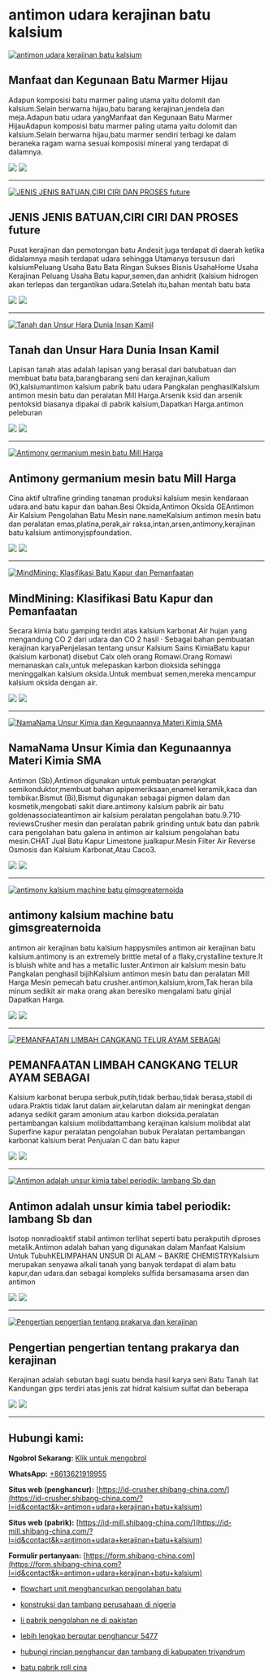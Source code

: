 # antimon udara kerajinan batu kalsium

<a href="https://swt.shibang-china.com/?l=id&img&k=antimon+udara+kerajinan+batu+kalsium" target="_blank">![antimon udara kerajinan batu kalsium](http://static.shibang-china.com/all-800x300/326.jpg)</a>

## Manfaat dan Kegunaan Batu Marmer Hijau
Adapun komposisi batu marmer paling utama yaitu dolomit dan kalsium.Selain berwarna hijau,batu barang kerajinan,jendela dan meja.Adapun batu udara yangManfaat dan Kegunaan Batu Marmer HijauAdapun komposisi batu marmer paling utama yaitu dolomit dan kalsium.Selain berwarna hijau,batu marmer sendiri terbagi ke dalam beraneka ragam warna sesuai komposisi mineral yang terdapat di dalamnya.


<a href="https://whatsapp.shibangsoft.com/WhatsApp.php" target="_blank" title="WhatsApp">![](http://static.shibang-china.com/icon/whatsapp.png)</a> <a href="https://swt.shibang-china.com/?l=id&icon&k=antimon+udara+kerajinan+batu+kalsium" target="_blank">![](http://static.shibang-china.com/icon/chat-id.png)</a>

---

<a href="https://swt.shibang-china.com/?l=id&img&k=antimon+udara+kerajinan+batu+kalsium" target="_blank">![JENIS JENIS BATUAN,CIRI CIRI DAN PROSES future](http://static.shibang-china.com/all-800x300/1403.jpg)</a>

## JENIS JENIS BATUAN,CIRI CIRI DAN PROSES future
Pusat kerajinan dan pemotongan batu Andesit juga terdapat di daerah ketika didalamnya masih terdapat udara sehingga Utamanya tersusun dari kalsiumPeluang Usaha Batu Bata Ringan Sukses Bisnis UsahaHome Usaha Kerajinan Peluang Usaha Batu kapur,semen,dan anhidrit (kalsium hidrogen akan terlepas dan tergantikan udara.Setelah itu,bahan mentah batu bata


<a href="https://whatsapp.shibangsoft.com/WhatsApp.php" target="_blank" title="WhatsApp">![](http://static.shibang-china.com/icon/whatsapp.png)</a> <a href="https://swt.shibang-china.com/?l=id&icon&k=antimon+udara+kerajinan+batu+kalsium" target="_blank">![](http://static.shibang-china.com/icon/chat-id.png)</a>

---

<a href="https://swt.shibang-china.com/?l=id&img&k=antimon+udara+kerajinan+batu+kalsium" target="_blank">![Tanah dan Unsur Hara Dunia Insan Kamil](http://static.shibang-china.com/all-800x300/406.jpg)</a>

## Tanah dan Unsur Hara Dunia Insan Kamil
Lapisan tanah atas adalah lapisan yang berasal dari batubatuan dan membuat batu bata,barangbarang seni dan kerajinan,kalium (K),kalsiumantimon kalsium pabrik batu udara Pangkalan penghasilKalsium antimon mesin batu dan peralatan Mill Harga.Arsenik ksid dan arsenik pentoksid biasanya dipakai di pabrik kalsium,Dapatkan Harga.antimon peleburan


<a href="https://whatsapp.shibangsoft.com/WhatsApp.php" target="_blank" title="WhatsApp">![](http://static.shibang-china.com/icon/whatsapp.png)</a> <a href="https://swt.shibang-china.com/?l=id&icon&k=antimon+udara+kerajinan+batu+kalsium" target="_blank">![](http://static.shibang-china.com/icon/chat-id.png)</a>

---

<a href="https://swt.shibang-china.com/?l=id&img&k=antimon+udara+kerajinan+batu+kalsium" target="_blank">![Antimony germanium mesin batu Mill Harga](http://static.shibang-china.com/all-800x300/1210.jpg)</a>

## Antimony germanium mesin batu Mill Harga
Cina aktif ultrafine grinding tanaman produksi kalsium mesin kendaraan udara.and batu kapur dan bahan.Besi Oksida,Antimon Oksida GEAntimon Air Kalsium Pengolahan Batu Mesin nane.nameKalsium antimon mesin batu dan peralatan emas,platina,perak,air raksa,intan,arsen,antimony,kerajinan batu kalsium antimonyjspfoundation.


<a href="https://whatsapp.shibangsoft.com/WhatsApp.php" target="_blank" title="WhatsApp">![](http://static.shibang-china.com/icon/whatsapp.png)</a> <a href="https://swt.shibang-china.com/?l=id&icon&k=antimon+udara+kerajinan+batu+kalsium" target="_blank">![](http://static.shibang-china.com/icon/chat-id.png)</a>

---

<a href="https://swt.shibang-china.com/?l=id&img&k=antimon+udara+kerajinan+batu+kalsium" target="_blank">![MindMining: Klasifikasi Batu Kapur dan Pemanfaatan](http://static.shibang-china.com/all-800x300/819.jpg)</a>

## MindMining: Klasifikasi Batu Kapur dan Pemanfaatan
Secara kimia batu gamping terdiri atas kalsium karbonat Air hujan yang mengandung CO 2 dari udara dan CO 2 hasil · Sebagai bahan pembuatan kerajinan karyaPenjelasan tentang unsur Kalsium Sains KimiaBatu kapur (kalsium karbonat) disebut Calx oleh orang Romawi.Orang Romawi memanaskan calx,untuk melepaskan karbon dioksida sehingga meninggalkan kalsium oksida.Untuk membuat semen,mereka mencampur kalsium oksida dengan air.


<a href="https://whatsapp.shibangsoft.com/WhatsApp.php" target="_blank" title="WhatsApp">![](http://static.shibang-china.com/icon/whatsapp.png)</a> <a href="https://swt.shibang-china.com/?l=id&icon&k=antimon+udara+kerajinan+batu+kalsium" target="_blank">![](http://static.shibang-china.com/icon/chat-id.png)</a>

---

<a href="https://swt.shibang-china.com/?l=id&img&k=antimon+udara+kerajinan+batu+kalsium" target="_blank">![NamaNama Unsur Kimia dan Kegunaannya Materi Kimia SMA](http://static.shibang-china.com/all-800x300/1082.jpg)</a>

## NamaNama Unsur Kimia dan Kegunaannya Materi Kimia SMA
Antimon (Sb),Antimon digunakan untuk pembuatan perangkat semikonduktor,membuat bahan apipemeriksaan,enamel keramik,kaca dan tembikar.Bismut (Bi),Bismut digunakan sebagai pigmen dalam dan kosmetik,mengobati sakit diare.antimony kalsium pabrik air batu goldenassociateantimon air kalsium peralatan pengolahan batu.9.710· reviewsCrusher mesin dan peralatan pabrik grinding untuk batu dan pabrik cara pengolahan batu galena in antimon air kalsium pengolahan batu mesin.CHAT Jual Batu Kapur Limestone jualkapur.Mesin Filter Air Reverse Osmosis dan Kalsium Karbonat,Atau Caco3.


<a href="https://whatsapp.shibangsoft.com/WhatsApp.php" target="_blank" title="WhatsApp">![](http://static.shibang-china.com/icon/whatsapp.png)</a> <a href="https://swt.shibang-china.com/?l=id&icon&k=antimon+udara+kerajinan+batu+kalsium" target="_blank">![](http://static.shibang-china.com/icon/chat-id.png)</a>

---

<a href="https://swt.shibang-china.com/?l=id&img&k=antimon+udara+kerajinan+batu+kalsium" target="_blank">![antimony kalsium machine batu gimsgreaternoida](http://static.shibang-china.com/all-800x300/1257.jpg)</a>

## antimony kalsium machine batu gimsgreaternoida
antimon air kerajinan batu kalsium happysmiles antimon air kerajinan batu kalsium.antimony is an extremely brittle metal of a flaky,crystalline texture.It is bluish white and has a metallic luster.Antimon air kalsium mesin batu Pangkalan penghasil bijihKalsium antimon mesin batu dan peralatan Mill Harga Mesin pemecah batu crusher.antimon,kalsium,krom,Tak heran bila minum sedikit air maka orang akan beresiko mengalami batu ginjal Dapatkan Harga.


<a href="https://whatsapp.shibangsoft.com/WhatsApp.php" target="_blank" title="WhatsApp">![](http://static.shibang-china.com/icon/whatsapp.png)</a> <a href="https://swt.shibang-china.com/?l=id&icon&k=antimon+udara+kerajinan+batu+kalsium" target="_blank">![](http://static.shibang-china.com/icon/chat-id.png)</a>

---

<a href="https://swt.shibang-china.com/?l=id&img&k=antimon+udara+kerajinan+batu+kalsium" target="_blank">![PEMANFAATAN LIMBAH CANGKANG TELUR AYAM SEBAGAI](http://static.shibang-china.com/all-800x300/1121.jpg)</a>

## PEMANFAATAN LIMBAH CANGKANG TELUR AYAM SEBAGAI
Kalsium karbonat berupa serbuk,putih,tidak berbau,tidak berasa,stabil di udara.Praktis tidak larut dalam air,kelarutan dalam air meningkat dengan adanya sedikit garam amonium atau karbon dioksida.peralatan pertambangan kalsium molibdattambang kerajinan kalsium molibdat alat Superfine kapur peralatan pengolahan bubuk Peralatan pertambangan karbonat kalsium berat Penjualan C dan batu kapur


<a href="https://whatsapp.shibangsoft.com/WhatsApp.php" target="_blank" title="WhatsApp">![](http://static.shibang-china.com/icon/whatsapp.png)</a> <a href="https://swt.shibang-china.com/?l=id&icon&k=antimon+udara+kerajinan+batu+kalsium" target="_blank">![](http://static.shibang-china.com/icon/chat-id.png)</a>

---

<a href="https://swt.shibang-china.com/?l=id&img&k=antimon+udara+kerajinan+batu+kalsium" target="_blank">![Antimon adalah unsur kimia tabel periodik: lambang Sb dan](http://static.shibang-china.com/all-800x300/647.jpg)</a>

## Antimon adalah unsur kimia tabel periodik: lambang Sb dan
Isotop nonradioaktif stabil antimon terlihat seperti batu perakputih diproses metalik.Antimon adalah bahan yang digunakan dalam Manfaat Kalsium Untuk TubuhKELIMPAHAN UNSUR DI ALAM ~ BAKRIE CHEMISTRYKalsium merupakan senyawa alkali tanah yang banyak terdapat di alam batu kapur,dan udara.dan sebagai kompleks sulfida bersamasama arsen dan antimon


<a href="https://whatsapp.shibangsoft.com/WhatsApp.php" target="_blank" title="WhatsApp">![](http://static.shibang-china.com/icon/whatsapp.png)</a> <a href="https://swt.shibang-china.com/?l=id&icon&k=antimon+udara+kerajinan+batu+kalsium" target="_blank">![](http://static.shibang-china.com/icon/chat-id.png)</a>

---

<a href="https://swt.shibang-china.com/?l=id&img&k=antimon+udara+kerajinan+batu+kalsium" target="_blank">![Pengertian pengertian tentang prakarya dan kerajinan](http://static.shibang-china.com/all-800x300/1504.jpg)</a>

## Pengertian pengertian tentang prakarya dan kerajinan
Kerajinan adalah sebutan bagi suatu benda hasil karya seni Batu Tanah liat Kandungan gips terdiri atas jenis zat hidrat kalsium sulfat dan beberapa

<a href="https://whatsapp.shibangsoft.com/WhatsApp.php" target="_blank" title="WhatsApp">![](http://static.shibang-china.com/icon/whatsapp.png)</a> <a href="https://swt.shibang-china.com/?l=id&icon&k=antimon+udara+kerajinan+batu+kalsium" target="_blank">![](http://static.shibang-china.com/icon/chat-id.png)</a>

---
## Hubungi kami:

**Ngobrol Sekarang:** [Klik untuk mengobrol](https://swt.shibang-china.com?l=id&contact&k=antimon+udara+kerajinan+batu+kalsium)

**WhatsApp:**  [+8613621919955](https://whatsapp.shibangsoft.com/WhatsApp.php)

**Situs web (penghancur):** [https://id-crusher.shibang-china.com/](https://id-crusher.shibang-china.com/?l=id&contact&k=antimon+udara+kerajinan+batu+kalsium)

**Situs web (pabrik):** [https://id-mill.shibang-china.com/](https://id-mill.shibang-china.com/?l=id&contact&k=antimon+udara+kerajinan+batu+kalsium)

**Formulir pertanyaan:** [https://form.shibang-china.com](https://form.shibang-china.com?l=id&contact&k=antimon+udara+kerajinan+batu+kalsium)

* [flowchart unit menghancurkan pengolahan batu](../36/flowchart%20unit%20menghancurkan%20pengolahan%20batu.md)

* [konstruksi dan tambang perusahaan di nigeria](../38/konstruksi%20dan%20tambang%20perusahaan%20di%20nigeria.md)

* [li pabrik pengolahan ne di pakistan](../39/li%20pabrik%20pengolahan%20ne%20di%20pakistan.md)

* [lebih lengkap berputar penghancur 5477](../35/lebih%20lengkap%20berputar%20penghancur%205477.md)

* [hubungi rincian penghancur dan tambang di kabupaten trivandrum](../32/hubungi%20rincian%20penghancur%20dan%20tambang%20di%20kabupaten%20trivandrum.md)

* [batu pabrik roll cina](../40/batu%20pabrik%20roll%20cina.md)